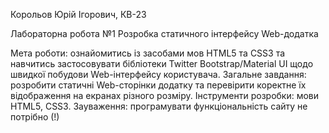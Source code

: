 Корольов Юрій Ігорович, КВ-23

Лабораторна робота №1
Розробка статичного інтерфейсу Web-додатка

Мета роботи: ознайомитись із засобами мов HTML5 та CSS3 та навчитись застосовувати бібліотеки Twitter Bootstrap/Material UI щодо швидкої побудови Web-інтерфейсу користувача.
Загальне завдання: розробити статичні Web-сторінки додатку та перевірити коректне їх відображення на екранах різного розміру.
Інструменти розробки: мови HTML5, CSS3.
Зауваження: програмувати функціональність сайту не потрібно (!)
